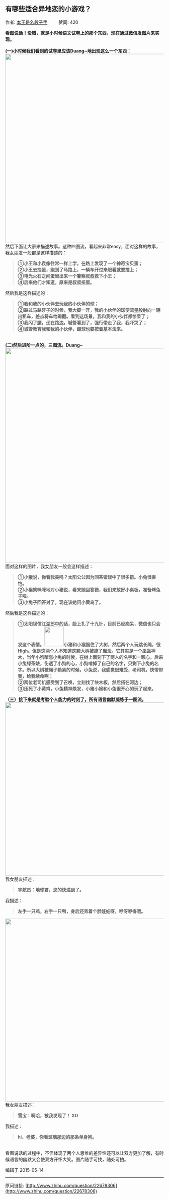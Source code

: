 ## 有哪些适合异地恋的小游戏？

作者: [本王是名段子手](http://www.zhihu.com/people/getoveryou)&nbsp;&nbsp;&nbsp;&nbsp;&nbsp;&nbsp;&nbsp;&nbsp; 赞同: 420


<b>看图说话！没错，就是小时候语文试卷上的那个东西，现在通过</b><b>微信发图片来实现。</b><br><br><b>(一)小时候我们看到的试卷里应该Duang~地出现这么一个东西：</b><br><img src="http://pic1.zhimg.com/842eecae274b72e599d79d361b281f80_b.jpg" data-rawwidth="600" data-rawheight="474" class="origin_image zh-lightbox-thumb" width="600" data-original="http://pic1.zhimg.com/842eecae274b72e599d79d361b281f80_r.jpg">然后下面让大家来描述故事。这种四图流，看起来非常easy，面对这样的故事，<br>我女朋友一般都是这样描述的：<br><blockquote><b>①小王和小袁像往常一样上学，在路上发现了一个神奇宝贝蛋；</b><br><b>②小王去捡蛋，跑到了马路上，一辆车开过来眼看就要撞上；</b><br><b>③电光火石之间蛋里出来一个警察叔叔救下小王；</b><br><b>④后来他们才知道，原来是叔叔扭蛋。</b></blockquote>然后我是这样描述的：<br><blockquote><b>①我和我的小伙伴去玩我的小伙伴的球；</b><br><b>②路过马路牙子的时候，我大脚一开，我的小伙伴的球便流星般射向一辆出租车，差点将车给踢翻。看到这场景，我和我的小伙伴都惊呆了；</b><br><b>③我闪了腰，坐在路边。城管看到了，强行带走了我，我吓哭了；</b><br><b>④城管教育我和我的小伙伴，踢球也要按着基本法来。</b></blockquote><br><b>(二)然后进阶一点的，三图流。Duang~</b><img src="http://pic2.zhimg.com/7840519593872e808794c7ec25eb9175_b.jpg" data-rawwidth="682" data-rawheight="504" class="origin_image zh-lightbox-thumb" width="682" data-original="http://pic2.zhimg.com/7840519593872e808794c7ec25eb9175_r.jpg"><br>面对这样的图片，我女朋友一般会这样描述：<br><blockquote><b>①小猴说，你看我美吗？太阳公公因为回答错误中了很多箭。小兔很害怕。<br>②小猴笑咪咪地对小猪说，看来她回答错，我们来放好小桌板，准备烤兔子啦。<br>③小兔子回答对了，现在该她问小黄鸟了。</b></blockquote>然后我是这样描述的：<br><blockquote><b>①太阳误信江湖郎中的话，脸上扎了十九针，目前已经痴呆，微信也只会发这个表情。</b><img src="http://pic2.zhimg.com/2ea47d9d690277fd7804fb199066b3fd_b.jpg" data-rawwidth="62" data-rawheight="51" class="content_image" width="62"><b>小猪和小猴捆住了大树，然后两个人玩跳长绳，很High。但是这两个人不知道这颗大树被施了魔法。它其实是一个巫蛊神木，当年小狗暗恋小兔的时候，在树上面刻下了两人的名字和一颗心。后来小兔绿茶婊，伤透了小狗的心，小狗啃掉了自己的名字，只剩下小兔的名字。所以大树被绳子勒紧的时候，小兔说，我感觉很难受，老司机，快带带我，给我续命啊；<br>②两位老司机感受到了召唤，立刻找了块木板，然后搭在河边；<br>③压死了小黄鸡，小兔精神焕发，小猪小猴和小兔很开心的玩了起来。</b></blockquote><b>（三）接下来就是考验个人能力的时刻了，所有语言幽默凝练于一图流。</b><br><img src="http://pic1.zhimg.com/5d796128200829326519579fab2f021c_b.jpg" data-rawwidth="550" data-rawheight="637" class="origin_image zh-lightbox-thumb" width="550" data-original="http://pic1.zhimg.com/5d796128200829326519579fab2f021c_r.jpg">我女朋友描述：<br><blockquote><b>宇航员：地球君，您的快递到了。<br></b></blockquote>我描述：<br><blockquote><b>左手一只鸡，右手一只鸭，身后还背着个胖娃娃呀，咿呀咿得喂。</b></blockquote><img src="http://pic1.zhimg.com/bbb6f119d620ae3c9505a1dc9280245c_b.jpg" data-rawwidth="580" data-rawheight="820" class="origin_image zh-lightbox-thumb" width="580" data-original="http://pic1.zhimg.com/bbb6f119d620ae3c9505a1dc9280245c_r.jpg">我女朋友描述：<br><blockquote><b>雪宝：啊哈，被我发现了！ XD</b></blockquote>我描述：<br><blockquote><b>hi，老婆，你看玻璃那边的那条单身狗。</b></blockquote><br>看图说话的过程中，不但体现了两个人思维的差异性还可以让双方更加了解，有时候语言的幽默又会使双方开怀大笑。图片随手可找，随处可拍。



编辑于 2015-05-14



---
原问链接: [http://www.zhihu.com/question/22678306](http://www.zhihu.com/question/22678306)